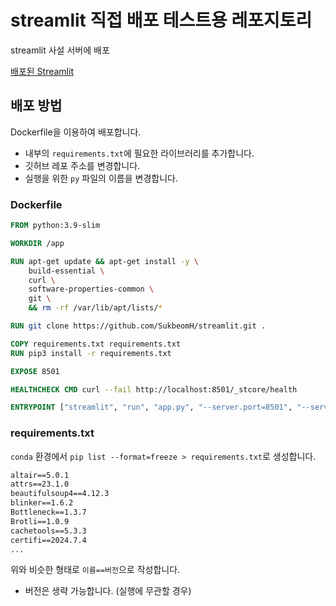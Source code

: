 # streamlit 직접 배포 테스트용 레포지토리
streamlit 사설 서버에 배포

[배포된 Streamlit](https://streamlit.veritasgarage.com/)

## 배포 방법

Dockerfile을 이용하여 배포합니다.
- 내부의 `requirements.txt`에 필요한 라이브러리를 추가합니다.
- 깃허브 레포 주소를 변경합니다.
- 실행을 위한 `py` 파일의 이름을 변경합니다.

### Dockerfile

```Dockerfile
FROM python:3.9-slim

WORKDIR /app

RUN apt-get update && apt-get install -y \
    build-essential \
    curl \
    software-properties-common \
    git \
    && rm -rf /var/lib/apt/lists/*

RUN git clone https://github.com/SukbeomH/streamlit.git .

COPY requirements.txt requirements.txt
RUN pip3 install -r requirements.txt

EXPOSE 8501

HEALTHCHECK CMD curl --fail http://localhost:8501/_stcore/health

ENTRYPOINT ["streamlit", "run", "app.py", "--server.port=8501", "--server.address=0.0.0.0"]
```

### requirements.txt

`conda` 환경에서 `pip list --format=freeze > requirements.txt`로 생성합니다.

```txt
altair==5.0.1
attrs==23.1.0
beautifulsoup4==4.12.3
blinker==1.6.2
Bottleneck==1.3.7
Brotli==1.0.9
cachetools==5.3.3
certifi==2024.7.4
...
```
위와 비슷한 형태로 `이름==버전`으로 작성합니다. 
  - 버전은 생략 가능합니다. (실행에 무관할 경우)